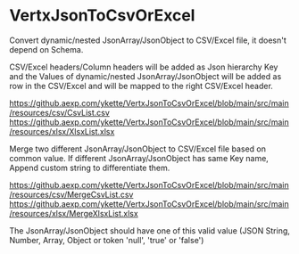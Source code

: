 # VertxJsonToCsvOrExcel
Convert dynamic/nested JsonArray/JsonObject to CSV/Excel file, it doesn't depend on Schema.

CSV/Excel headers/Column headers will be added as Json hierarchy Key and the Values of dynamic/nested JsonArray/JsonObject will be added as row in the CSV/Excel and will be mapped to the right CSV/Excel header.

https://github.aexp.com/ykette/VertxJsonToCsvOrExcel/blob/main/src/main/resources/csv/CsvList.csv
https://github.aexp.com/ykette/VertxJsonToCsvOrExcel/blob/main/src/main/resources/xlsx/XlsxList.xlsx

Merge two different JsonArray/JsonObject to CSV/Excel file based on common value.
If different JsonArray/JsonObject has same Key name, Append custom string to differentiate them.

https://github.aexp.com/ykette/VertxJsonToCsvOrExcel/blob/main/src/main/resources/csv/MergeCsvList.csv
https://github.aexp.com/ykette/VertxJsonToCsvOrExcel/blob/main/src/main/resources/xlsx/MergeXlsxList.xlsx

The JsonArray/JsonObject should have one of this valid value (JSON String, Number, Array, Object or token 'null', 'true' or 'false')